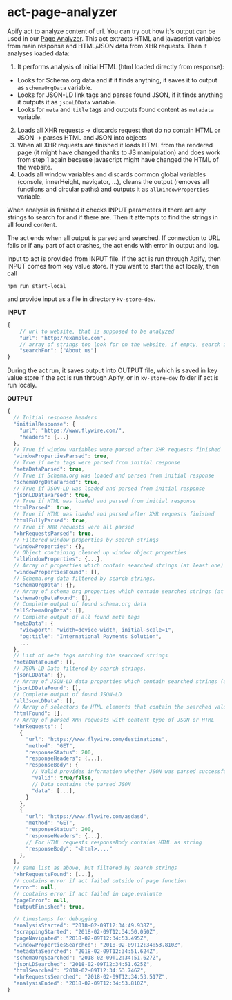# act-page-analyzer

Apify act to analyze content of url. You can try out how it's output can be used in our [Page Analyzer](https://www.apify.com/page-analyzer).
This act extracts HTML and javascript variables from main response and HTML/JSON data from XHR requests.
Then it analyses loaded data:
1) It performs analysis of initial HTML (html loaded directly from response):
- Looks for Schema.org data and if it finds anything, it saves it to output as ``schemaOrgData`` variable.
- Looks for JSON-LD link tags and parses found JSON, if it finds anything it outputs it as ``jsonLDData`` variable.
- Looks for ``meta`` and ``title`` tags and outputs found content as ``metadata`` variable.
2) Loads all XHR requests -> discards request that do no contain HTML or JSON -> parses HTML and JSON into objects
3) When all XHR requests are finished it loads HTML from the rendered page (it might have changed thanks to JS manipulation) and does work from step 1 again because javascript might have changed the HTML of the website.
4) Loads all window variables and discards common global variables (console, innerHeight, navigator, ...), cleans the output (removes all functions and circular paths) and outputs it as ``allWindowProperties`` variable.

When analysis is finished it checks INPUT parameters if there are any strings to search for and if there are. Then it attempts to find the strings in all found content.

The act ends when all output is parsed and searched. If connection to URL fails or if any part of act crashes, the act ends with error in output and log.

Input to act is provided from INPUT file. If the act is run through Apify, then INPUT comes from key value store. If you want to start the act localy, then call

```
npm run start-local
```
and provide input as a file in directory ``kv-store-dev``.

**INPUT**
```javascript
{
    // url to website, that is supposed to be analyzed
    "url": "http://example.com",
    // array of strings too look for on the website, if empty, search is skipped during analysis
    "searchFor": ["About us"]
}
```

During the act run, it saves output into OUTPUT file, which is saved in key value store if the act is run through Apify, or in ``kv-store-dev`` folder if act is run localy.

**OUTPUT**
```javascript
{
  // Initial response headers
  "initialResponse": {
    "url": "https://www.flywire.com/",
    "headers": {...}
  },
  // True if window variables were parsed after XHR requests finished
  "windowPropertiesParsed": true,
  // True if meta tags were parsed from initial response
  "metaDataParsed": true,
  // True if Schema.org was loaded and parsed from initial response
  "schemaOrgDataParsed": true,
  // True if JSON-LD was loaded and parsed from initial response
  "jsonLDDataParsed": true,
  // True if HTML was loaded and parsed from initial response
  "htmlParsed": true,
  // True if HTML was loaded and parsed after XHR requests finished
  "htmlFullyParsed": true,
  // True if XHR requests were all parsed
  "xhrRequestsParsed": true,
  // Filtered window properties by search strings
  "windowProperties": {},
  // Object containing cleaned up window object properties
  "allWindowProperties": {...},
  // Array of properties which contain searched strings (at least one) with path to variable from root
  "windowPropertiesFound": [],
  // Schema.org data filtered by search strings.
  "schemaOrgData": {},
  // Array of schema org properties which contain searched strings (at least one) with path to variable from root
  "schemaOrgDataFound": [],
  // Complete output of found schema.org data
  "allSchemaOrgData": [],
  // Complete output of all found meta tags
  "metaData": {
    "viewport": "width=device-width, initial-scale=1",
    "og:title": "International Payments Solution",
    ...
  },
  // List of meta tags matching the searched strings
  "metaDataFound": [],
  // JSON-LD Data filtered by search strings.
  "jsonLDData": {},
  // Array of JSON-LD data properties which contain searched strings (at least one) with path to variable from root
  "jsonLDDataFound": [],
  // Complete output of found JSON-LD
  "allJsonLDData": [],
  // Array of selectors to HTML elements that contain the searched values
  "htmlFound": [],
  // Array of parsed XHR requests with content type of JSON or HTML
  "xhrRequests": [
    {
      "url": "https://www.flywire.com/destinations",
      "method": "GET",
      "responseStatus": 200,
      "responseHeaders": {...},
      "responseBody": {
        // Valid provides information whether JSON was parsed successfully
        "valid": true/false,
        // Data contains the parsed JSON
        "data": [...],
      }
    },
    {
      "url": "https://www.flywire.com/asdasd",
      "method": "GET",
      "responseStatus": 200,
      "responseHeaders": {...},
      // For HTML requests responseBody contains HTML as string
      "responseBody": "<html>...."
    },
  ],
  // same list as above, but filtered by search strings
  "xhrRequestsFound": [...],
  // contains error if act failed outside of page function
  "error": null,
  // contains error if act failed in page.evaluate
  "pageError": null,
  "outputFinished": true,

  // timestamps for debugging
  "analysisStarted": "2018-02-09T12:34:49.938Z",
  "scrappingStarted": "2018-02-09T12:34:50.050Z",
  "pageNavigated": "2018-02-09T12:34:53.495Z",
  "windowPropertiesSearched": "2018-02-09T12:34:53.810Z",
  "metadataSearched": "2018-02-09T12:34:51.624Z",
  "schemaOrgSearched": "2018-02-09T12:34:51.627Z",
  "jsonLDSearched": "2018-02-09T12:34:51.625Z",
  "htmlSearched": "2018-02-09T12:34:53.746Z",
  "xhrRequestsSearched": "2018-02-09T12:34:53.517Z",
  "analysisEnded": "2018-02-09T12:34:53.810Z",
}
```
